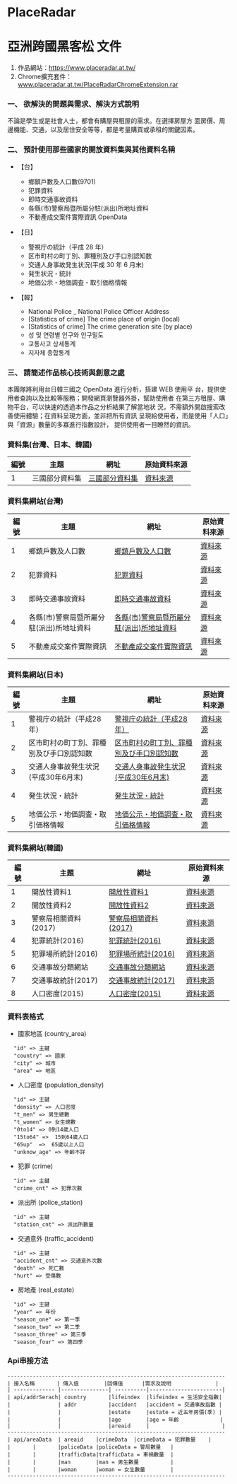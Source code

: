 # PlaceRadar
亞洲跨國黑客松 文件
===
1. 作品網站：https://www.placeradar.at.tw/
2. Chrome擴充套件：www.placeradar.at.tw/PlaceRadarChromeExtension.rar

### 一、 欲解決的問題與需求、解決方式說明
不論是學生或是社會人士，都會有購屋與租屋的需求。在選擇房屋方
面房價、周邊機能、交通，以及居住安全等等，都是考量購買或承租的關鍵因素。

### 二、 預計使用那些國家的開放資料集與其他資料名稱
+ 【台】 
  -  鄉鎮戶數及人口數(9701)
	-  犯罪資料
	-  即時交通事故資料
	-  各縣(市)警察局暨所屬分駐(派出)所地址資料
	-  不動產成交案件實際資訊 OpenData
    
+ 【日】 
  -  警視庁の統計（平成 28 年）
	-  区市町村の町丁別、罪種別及び手口別認知数
	-  交通人身事故発生状況(平成 30 年 6 月末)
	-  発生状況・統計
	-  地価公示・地価調査・取引価格情報

+ 【韓】 
  -  National Police _ National Police Officer Address
	-  [Statistics of crime] The crime place of origin (local)
	-  [Statistics of crime] The crime generation site (by place)
	-  성 및 연령별 인구와 인구밀도
	-  교통사고 상세통계
	-  지자체 종합통계
### 三、 請簡述作品核心技術與創意之處
 本團隊將利用台日韓三國之 OpenData 進行分析，搭建 WEB 使用平
台，提供使用者查詢以及比較等服務；開發網頁瀏覽器外掛，幫助使用者
在第三方租屋、購物平台，可以快速的透過本作品之分析結果了解當地狀
況，不需額外開啟搜索改善使用體驗；在資料呈現方面，並非把所有資訊
呈現給使用者，而是使用「人口」與「資源」數量的多寡進行指數設計，
提供使用者一目瞭然的資訊。

### 資料集(台灣、日本、韓國)

|編號| 主題 | 網址 |原始資料來源|
| --- | --- |--- |--- |
|1| 三國部分資料集 | [三國部分資料集](https://docs.google.com/spreadsheets/d/16t37OKHQAwh8CJ4gBMXeVVhQXtLOO6DFTDxbZbrBCHw/edit#gid=1507801228)|[資料來源](https://www.accupass.com/event/1806221006151202784160)


### 資料集網站(台灣)

|編號| 主題 | 網址 |原始資料來源|
| --- | --- |--- |--- |
|1|鄉鎮戶數及人口數|[鄉鎮戶數及人口數](https://www.ris.gov.tw/346)|[資料來源](https://www.ris.gov.tw/346)
|2|犯罪資料|[犯罪資料](https://data.gov.tw/dataset/14200 )|[資料來源](https://data.gov.tw/)
|3|即時交通事故資料|[即時交通事故資料](https://data.gov.tw/dataset/13139) |[資料來源](https://data.gov.tw/)
|4|各縣(市)警察局暨所屬分駐(派出)所地址資料| [各縣(市)警察局暨所屬分駐(派出)所地址資料](https://data.gov.tw/dataset/5958 )|[資料來源](https://data.gov.tw/)
|5|不動產成交案件實際資訊|[不動產成交案件實際資訊](http://plvr.land.moi.gov.tw/DownloadOpenData)|[資料來源](http://plvr.land.moi.gov.tw/DownloadOpenData)

### 資料集網站(日本)

|編號| 主題 | 網址 |原始資料來源|
| --- | --- |--- |--- |
|1| 警視庁の統計（平成28年） | [警視庁の統計（平成28年）](http://www.keishicho.metro.tokyo.jp/about_mpd/jokyo_tokei/tokei/k_tokei28.html)|[資料來源](http://www.keishicho.metro.tokyo.jp/index.html)
|2| 区市町村の町丁別、罪種別及び手口別認知数 |[区市町村の町丁別、罪種別及び手口別認知数](http://www.keishicho.metro.tokyo.jp/about_mpd/jokyo_tokei/jokyo/ninchikensu.html )|[資料來源](http://www.keishicho.metro.tokyo.jp/index.html)
|3|交通人身事故発生状況(平成30年6月末)|[交通人身事故発生状況(平成30年6月末)](http://www.keishicho.metro.tokyo.jp/about_mpd/jokyo_tokei/tokei_jokyo/traffic_accident.html )|[資料來源](http://www.keishicho.metro.tokyo.jp/index.html)
|4|発生状況・統計|[発生状況・統計](http://www.keishicho.metro.tokyo.jp/about_mpd/jokyo_tokei/index.html) |[資料來源](http://www.keishicho.metro.tokyo.jp/index.html)
|5|地価公示・地価調査・取引価格情報|[地価公示・地価調査・取引価格情報](http://www.land.mlit.go.jp/webland/)|[資料來源](http://www.land.mlit.go.jp/webland/)


### 資料集網站(韓國)

|編號| 主題 | 網址 |原始資料來源|
| --- | --- |--- |---|
|1|開放性資料1|[開放性資料1](https://www.data.go.kr/)|[資料來源](https://www.data.go.kr/)
|2|開放性資料2|[開放性資料2](http://kosis.kr/index/index.do)|[資料來源](http://kosis.kr/index/index.do)
|3|警察局相關資料(2017)|[警察局相關資料(2017)](https://www.data.go.kr/dataset/3075501/fileData.do)|[資料來源](https://www.data.go.kr/)
|4|犯罪統計(2016)|[犯罪統計(2016)](https://www.data.go.kr/dataset/3074462/fileData.do)|[資料來源](https://www.data.go.kr/)
|5|犯罪場所統計(2016)|[犯罪場所統計(2016)](https://www.data.go.kr/dataset/3074463/fileData.do)|[資料來源](https://www.data.go.kr/)
|6|交通事故分類網站|[交通事故分類網站](http://taas.koroad.or.kr/web/shp/sbm/initStatsAnals.do?menuId=WEB_KMP_STA)|[資料來源](http://taas.koroad.or.kr/)
|7|交通事故統計(2017)|[交通事故統計(2017)](https://drive.google.com/file/d/18jxqDc70sKAQxZZJeja1a5AX8IqRzsoS/view?usp=sharing)|[資料來源](http://taas.koroad.or.kr/web/shp/sbm/initStatsAnals.do?menuId=WEB_KMP_STA)
|8|人口密度(2015)|[人口密度(2015)](http://kosis.kr/statHtml/statHtml.do?orgId=110&tblId=DT_11001N_2013_A001&vw_cd=MT_OTITLE&list_id=110_11001_006_01&scrId=&seqNo=&lang_mode=ko&obj_var_id=&itm_id=&conn_path=E1#)|[資料來源](http://taas.koroad.or.kr/web/shp/sbm/initStatsAnals.do?menuId=WEB_KMP_STA)



### 資料表格式
* 國家地區 (country_area)
```php=1
  "id" => 主鍵
  "country" => 國家
  "city" => 城市
  "area" => 地區
```

* 人口密度 (population_density)
```php=1
  "id" => 主鍵
  "density" => 人口密度
  "t_men" => 男生總數
  "t_women" => 女生總數
  "0to14" => 0到14歲人口
  "15to64" =>  15到64歲人口
  "65up"  =>  65歲以上人口
  "unknow_age" => 年齡不詳
```

* 犯罪 (crime) 
```php=1
  "id" => 主鍵
  "crime_cnt" => 犯罪次數
```

* 派出所 (police_station) 
```php=1
  "id" => 主鍵
  "station_cnt" => 派出所數量
```
* 交通意外 (traffic_accident) 
```php=1
  "id" => 主鍵
  "accident_cnt" => 交通意外次數
  "death" => 死亡數
  "hurt" => 受傷數
```



* 房地產 (real_estate)
```php=1
  "id" => 主鍵
  "year" => 年份
  "season_one" => 第一季
  "season_two" => 第二季
  "season_three" => 第三季
  "season_four" => 第四季
```

### Api串接方法
```
---------------------------------------------------------------------
| 接入名稱       | 傳入值        |回傳值      |需求及說明              |
| ------------- |---------------| ----------|-----------------------|
| api/addrSerach| country       |lifeindex  |lifeindex = 生活安全指數|
|               | addr          |accident   |accident = 交通事故指數 |
|               |               |estate     |estate = 近五年房價(季) |
|               |               |age        |age = 年齡             |
|               |               |areaid     |                       |
---------------------------------------------------------------------
| api/areaData  | areaid	|crimeData  |crimeData = 犯罪數量    |
|		|		|policeData |policeData = 警局數量   |
|		|		|trafficData|trafficData = 車禍數量  |
|		|		|man	    |man = 男生數量          |
|		|		|woman	    |woman = 女生數量        |
---------------------------------------------------------------------

```
